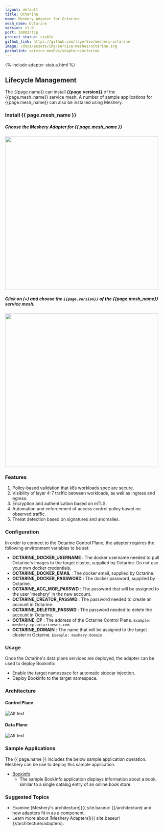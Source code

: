 ```yaml
---
layout: default
title: Octarine
name: Meshery Adapter for Octarine
mesh_name: Octarine
version: v1.0
port: 10003/tcp
project_status: stable
github_link: https://github.com/layer5io/meshery-octarine
image: /docs/assets/img/service-meshes/octarine.svg
permalink: service-meshes/adapters/octarine
---
```

{% include adapter-status.html %}

## Lifecycle Management

The {{page.name}} can install **{{page.version}}** of the {{page.mesh_name}} service mesh. A number of sample applications for {{page.mesh_name}} can also be installed using Meshery.

### Install {{ page.mesh_name }}

##### **Choose the Meshery Adapter for {{ page.mesh_name }}**

<a href="{{ site.baseurl }}/assets/img/adapters/octarine/octarine-adapter.png">
  <img style="width:500px;" src="{{ site.baseurl }}/assets/img/adapters/octarine/octarine-adapter.png" />
</a>

##### **Click on (+) and choose the `{{page.version}}` of the {{page.mesh_name}} service mesh.**

<a href="{{ site.baseurl }}/assets/img/adapters/octarine/octarine-install.png">
  <img style="width:500px;" src="{{ site.baseurl }}/assets/img/adapters/octarine/octarine-install.png" />
</a>

### Features

1. Policy-based validation that k8s workloads spec are secure.
1. Visibility of layer 4-7 traffic between workloads, as well as ingress and egress.
1. Encryption and authentication based on mTLS.
1. Automation and enforcement of access control policy based on observed traffic.
1. Threat detection based on signatures and anomalies.

### Configuration
In order to connect to the Octarine Control Plane, the adapter requires the following environment variables to be set:

* **OCTARINE_DOCKER_USERNAME** : The docker username needed to pull Octarine's images to the target cluster, supplied by Octarine. Do not use your own docker credentials.
* **OCTARINE_DOCKER_EMAIL** : The docker email, supplied by Octarine.
* **OCTARINE_DOCKER_PASSWORD** : The docker password, supplied by Octarine.
* **OCTARINE_ACC_MGR_PASSWD** : The password that will be assigned to the user 'meshery' in the new account.
* **OCTARINE_CREATOR_PASSWD** : The password needed to create an account in Octarine.
* **OCTARINE_DELETER_PASSWD** : The password needed to delete the account in Octarine.
* **OCTARINE_CP** : The address of the Octarine Control Plane. `Example: meshery-cp.octarinesec.com`
* **OCTARINE_DOMAIN** : The name that will be assigned to the target cluster in Octarine. `Example: meshery:domain`


### Usage

Once the Octarine's data plane services are deployed, the adapter can be used to deploy Bookinfo:

* Enable the target namespace for automatic sidecar injection.
* Deploy Bookinfo to the target namespace.

### Architecture

#### Control Plane

![Alt text](./octarine_cparch.jpg?raw=true "Octarine Control Plane")

#### Data Plane

![Alt text](./octarine_dparch.jpg?raw=true "Octarine Data Plane")

### Sample Applications 

The {{ page.name }} includes the below sample application operation. Meshery can be use to deploy this sample application.

- [Bookinfo](/docs/guides/sample-apps#bookinfo) 
    - The sample BookInfo application displays information about a book, similar to a single catalog entry of an online book store.

### Suggested Topics

- Examine [Meshery's architecture]({{ site.baseurl }}/architecture) and how adapters fit in as a component.
- Learn more about [Meshery Adapters]({{ site.baseurl }}/architecture/adapters).
